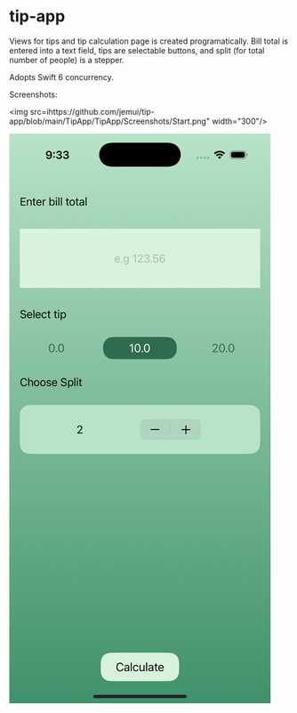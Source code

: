 # tip-app
Views for tips and tip calculation page is created programatically.
Bill total is entered into a text field, tips are selectable buttons, and split (for total number of people) is a stepper.

Adopts Swift 6 concurrency.

Screenshots:

<img src=ihttps://github.com/jemui/tip-app/blob/main/TipApp/TipApp/Screenshots/Start.png" width="300"/>

![GitHub Logo](https://github.com/jemui/tip-app/blob/main/TipApp/TipApp/Screenshots/Start.png)
